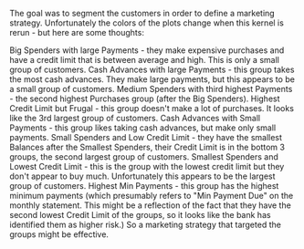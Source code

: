 The goal was to segment the customers in order to define a marketing strategy. Unfortunately the colors of the plots change when this kernel is rerun - but here are some thoughts:

Big Spenders with large Payments - they make expensive purchases and have a credit limit that is between average and high. This is only a small group of customers.
Cash Advances with large Payments - this group takes the most cash advances. They make large payments, but this appears to be a small group of customers.
Medium Spenders with third highest Payments - the second highest Purchases group (after the Big Spenders).
Highest Credit Limit but Frugal - this group doesn't make a lot of purchases. It looks like the 3rd largest group of customers.
Cash Advances with Small Payments - this group likes taking cash advances, but make only small payments.
Small Spenders and Low Credit Limit - they have the smallest Balances after the Smallest Spenders, their Credit Limit is in the bottom 3 groups, the second largest group of customers.
Smallest Spenders and Lowest Credit Limit - this is the group with the lowest credit limit but they don't appear to buy much. Unfortunately this appears to be the largest group of customers.
Highest Min Payments - this group has the highest minimum payments (which presumably refers to "Min Payment Due" on the monthly statement. This might be a reflection of the fact that they have the second lowest Credit Limit of the groups, so it looks like the bank has identified them as higher risk.)
So a marketing strategy that targeted the groups might be effective.
